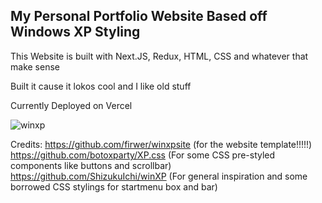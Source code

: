 ## My Personal Portfolio Website Based off Windows XP Styling

This Website is built with Next.JS, Redux, HTML, CSS and whatever that make sense

Built it cause it lokos cool and I like old stuff

Currently Deployed on Vercel

![winxp](https://user-images.githubusercontent.com/7589432/223458352-89742c9d-3528-4608-a124-f6bd3a9d3ef5.gif)

Credits:
https://github.com/firwer/winxpsite (for the website template!!!!!)
https://github.com/botoxparty/XP.css (For some CSS pre-styled components like buttons and scrollbar)
https://github.com/ShizukuIchi/winXP (For general inspiration and some borrowed CSS stylings for startmenu box and bar)
